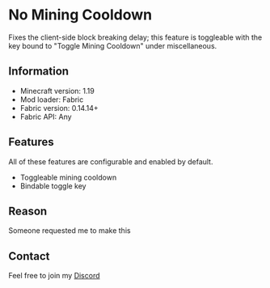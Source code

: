 # No Mining Cooldown
Fixes the client-side block breaking delay; this feature is toggleable with the key bound to "Toggle Mining Cooldown" under miscellaneous.

## Information

- Minecraft version: 1.19
- Mod loader: Fabric
- Fabric version: 0.14.14+
- Fabric API: Any

## Features
All of these features are configurable and enabled by default.

- Toggleable mining cooldown
- Bindable toggle key


## Reason

Someone requested me to make this

## Contact

Feel free to join my [Discord](https://discord.gg/UuKQasSUrn)

